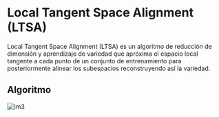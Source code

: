 # Local Tangent Space Alignment (LTSA)
Local Tangent Space Alignment (LTSA) es un algoritmo de reducción de dimensión y aprendizaje de variedad que apróxima el espacio local tangente a cada punto de un conjunto de entrenamiento para posteriormente alinear los subespacios reconstruyendo así la variedad.

## Algoritmo


![im3](https://user-images.githubusercontent.com/30848298/29102260-75c1414a-7c7d-11e7-8b6c-ef115bbe63aa.png)

